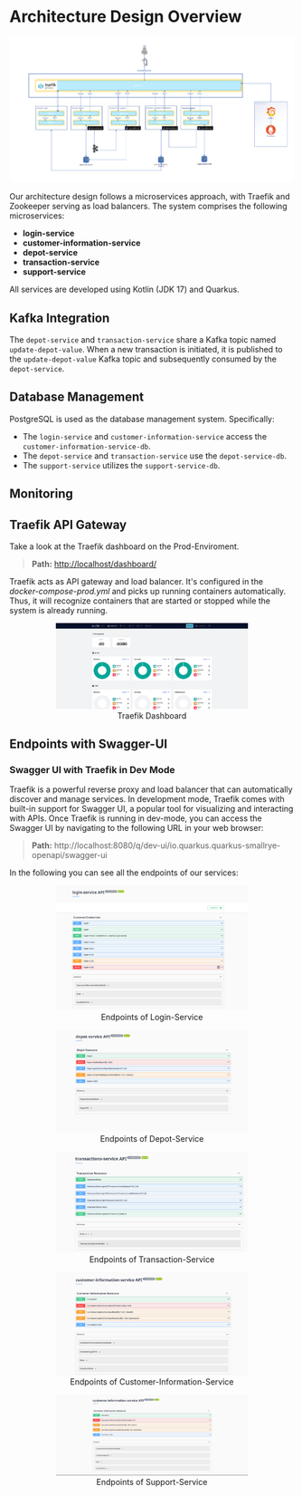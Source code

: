 # Architecture Design Overview

![Microservice Architecture](docs/diagrams/software-archicture/Micro-Service-Architektur-Final.png)

Our architecture design follows a microservices approach, with Traefik and Zookeeper serving as load balancers. The system comprises the following microservices:

- **login-service**
- **customer-information-service**
- **depot-service**
- **transaction-service**
- **support-service**

All services are developed using Kotlin (JDK 17) and Quarkus.

## Kafka Integration

The `depot-service` and `transaction-service` share a Kafka topic named `update-depot-value`. When a new transaction is initiated, it is published to the `update-depot-value` Kafka topic and subsequently consumed by the `depot-service`.

## Database Management

PostgreSQL is used as the database management system. Specifically:
- The `login-service` and `customer-information-service` access the `customer-information-service-db`.
- The `depot-service` and `transaction-service` use the `depot-service-db`.
- The `support-service` utilizes the `support-service-db`.

## Monitoring




## Traefik API Gateway

Take a look at the Traefik dashboard on the Prod-Enviroment.

> **Path:** [http://localhost/dashboard/](http://localhost/dashboard/)

Traefik acts as API gateway and load balancer.
It's configured in the _docker-compose-prod.yml_ and picks up running containers automatically.
Thus, it will recognize containers that are started or stopped while the system is already running.

<div style="text-align: center;">
<figure>
    <img src="images/abschlusspraesentation/Treaffik-UI-Ziwschenstand.png" width="80%">
    <figcaption>Traefik Dashboard</figcaption>
</figure>
</div>



## Endpoints with Swagger-UI

### Swagger UI with Traefik in Dev Mode

Traefik is a powerful reverse proxy and load balancer that can automatically discover and manage services.
In development mode, Traefik comes with built-in support for Swagger UI, a popular tool for visualizing and interacting with APIs.
Once Traefik is running in dev-mode, you can access the Swagger UI by navigating to the following URL in your web browser:

> **Path:**  http://localhost:8080/q/dev-ui/io.quarkus.quarkus-smallrye-openapi/swagger-ui

In the following you can see all the endpoints of our services:

<div style="text-align: center;">
<figure>
    <img src="images/service-endpoints/login-service.png" width="80%">
    <figcaption>Endpoints of Login-Service</figcaption>
</figure>
</div>

<div style="text-align: center;">
<figure>
    <img src="images/abschlusspraesentation/Depot-Service.png" width="80%">
    <figcaption>Endpoints of Depot-Service</figcaption>
</figure>
</div>

<div style="text-align: center;">
<figure>
    <img src="images/abschlusspraesentation/transaction-service.png" width="80%">
    <figcaption>Endpoints of Transaction-Service</figcaption>
</figure>
</div>

<div style="text-align: center;">
<figure>
    <img src="images/abschlusspraesentation/customer-infomation-service.png" width="80%">
    <figcaption>Endpoints of Customer-Information-Service</figcaption>
</figure>
</div>

<div style="text-align: center;">
<figure>
    <img src="images/abschlusspraesentation/support-service.png" width="80%">
    <figcaption>Endpoints of Support-Service</figcaption>
</figure>
</div>




